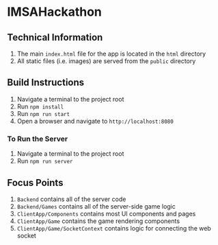 # IMSAHackathon

## Technical Information
1. The main `index.html` file for the app is located in the `html` directory
2. All static files (i.e. images) are served from the `public` directory

## Build Instructions
1. Navigate a terminal to the project root
2. Run `npm install`
3. Run `npm run start`
4. Open a browser and navigate to `http://localhost:8080`

### To Run the Server
1. Navigate a terminal to the project root
2. Run `npm run server`

## Focus Points
1. `Backend` contains all of the server code
2. `Backend/Games` contains all of the server-side game logic
3. `ClientApp/Components` contains most UI components and pages
4. `ClientApp/Game` contains the game rendering components
5. `ClientApp/Game/SocketContext` contains logic for connecting the web socket